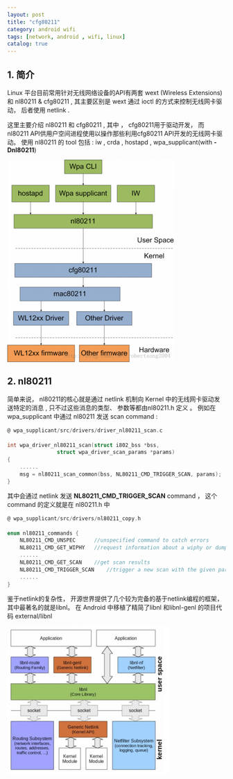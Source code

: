 ```yaml
---
layout: post
title: "cfg80211"
category: android wifi
tags: [network, android , wifi, linux]
catalog: true
---
```

## 1. 简介
Linux 平台目前常用针对无线网络设备的API有两套 wext (Wireless Extensions) 和 nl80211 & cfg80211 ,  其主要区别是 wext 通过 ioctl 的方式来控制无线网卡驱动， 后者使用 netlink .

这里主要介绍 nl80211 和 cfg80211 , 其中 ， cfg80211用于驱动开发， 而 nl80211 API供用户空间进程使用以操作那些利用cfg80211 API开发的无线网卡驱动。 使用 nl80211 的 tool 包括 : iw , crda , hostapd , wpa_supplicant(with **-Dnl80211**)   

![](/images/network/cfg80211_architectrue.png ) 

## 2. nl80211 
简单来说， nl80211的核心就是通过 netlink 机制向 Kernel 中的无线网卡驱动发送特定的消息 , 只不过这些消息的类型、 参数等都由nl80211.h 定义 。 例如在 wpa_supplicant 中通过 nl80211 发送 scan command :   

```c
@ wpa_supplicant/src/drivers/driver_nl80211_scan.c

int wpa_driver_nl80211_scan(struct i802_bss *bss,
			    struct wpa_driver_scan_params *params)
{
	......
	msg = nl80211_scan_common(bss, NL80211_CMD_TRIGGER_SCAN, params);
}
```
其中会通过 netlink 发送 **NL80211_CMD_TRIGGER_SCAN** command ， 这个command 的定义就是在 nl80211.h 中

```c
@ wpa_supplicant/src/drivers/nl80211_copy.h

enum nl80211_commands {
	NL80211_CMD_UNSPEC		//unspecified command to catch errors
	NL80211_CMD_GET_WIPHY	//request information about a wiphy or dump request to get a list of all present wiphys.
	......
	NL80211_CMD_GET_SCAN	//get scan results
	NL80211_CMD_TRIGGER_SCAN	//trigger a new scan with the given parameters
	......
}
```

鉴于netlink的复杂性， 开源世界提供了几个较为完备的基于netlink编程的框架， 其中最著名的就是libnl。 在 Android 中移植了精简了libnl 和libnl-genl 的项目代码 external/libnl    

![](/images/network/libnl.png ) 


 

